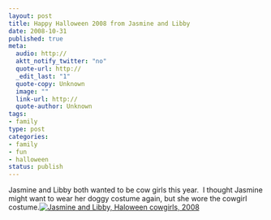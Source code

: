 ```yaml
--- 
layout: post
title: Happy Halloween 2008 from Jasmine and Libby
date: 2008-10-31
published: true
meta: 
  audio: http://
  aktt_notify_twitter: "no"
  quote-url: http://
  _edit_last: "1"
  quote-copy: Unknown
  image: ""
  link-url: http://
  quote-author: Unknown
tags: 
- family
type: post
categories: 
- family
- fun
- halloween
status: publish
---
```

Jasmine and Libby both wanted to be cow girls this year.  I thought Jasmine might want to wear her doggy costume again, but she wore the cowgirl costume.[![Jasmine and Libby, Haloween cowgirls, 2008](http://media.eick.us/2011/05/2973325582_5dbeac159c.jpg)](http://www.flickr.com/photos/andreweick/2973325582/ "Jasmine and Libby, Haloween cowgirls, 2008 by AndrewEick, on Flickr")
